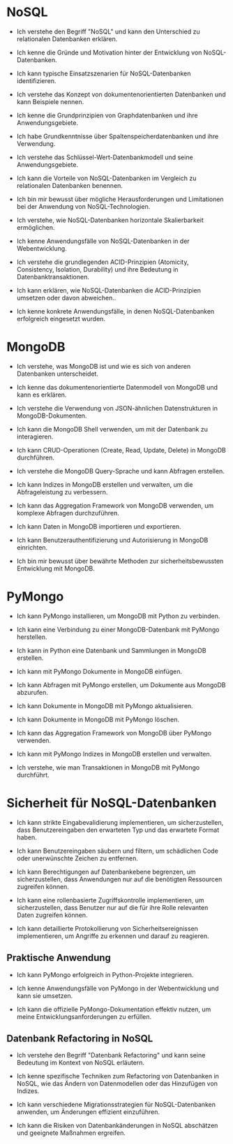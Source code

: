 # NoSQL

- Ich verstehe den Begriff "NoSQL" und kann den Unterschied zu relationalen Datenbanken erklären.

- Ich kenne die Gründe und Motivation hinter der Entwicklung von NoSQL-Datenbanken.

- Ich kann typische Einsatzszenarien für NoSQL-Datenbanken identifizieren.

- Ich verstehe das Konzept von dokumentenorientierten Datenbanken und kann Beispiele nennen.

- Ich kenne die Grundprinzipien von Graphdatenbanken und ihre Anwendungsgebiete.

- Ich habe Grundkenntnisse über Spaltenspeicherdatenbanken und ihre Verwendung.

- Ich verstehe das Schlüssel-Wert-Datenbankmodell und seine Anwendungsgebiete.

- Ich kann die Vorteile von NoSQL-Datenbanken im Vergleich zu relationalen Datenbanken benennen.

- Ich bin mir bewusst über mögliche Herausforderungen und Limitationen bei der Anwendung von NoSQL-Technologien.

- Ich verstehe, wie NoSQL-Datenbanken horizontale Skalierbarkeit ermöglichen.

- Ich kenne Anwendungsfälle von NoSQL-Datenbanken in der Webentwicklung.

- Ich verstehe die grundlegenden ACID-Prinzipien (Atomicity, Consistency, Isolation, Durability) und ihre Bedeutung in Datenbanktransaktionen.

- Ich kann erklären, wie NoSQL-Datenbanken die ACID-Prinzipien umsetzen oder davon abweichen..

- Ich kenne konkrete Anwendungsfälle, in denen NoSQL-Datenbanken erfolgreich eingesetzt wurden.

# MongoDB

- Ich verstehe, was MongoDB ist und wie es sich von anderen Datenbanken unterscheidet.

- Ich kenne das dokumentenorientierte Datenmodell von MongoDB und kann es erklären.

- Ich verstehe die Verwendung von JSON-ähnlichen Datenstrukturen in MongoDB-Dokumenten.

- Ich kann die MongoDB Shell verwenden, um mit der Datenbank zu interagieren.

- Ich kann CRUD-Operationen (Create, Read, Update, Delete) in MongoDB durchführen.

- Ich verstehe die MongoDB Query-Sprache und kann Abfragen erstellen.

- Ich kann Indizes in MongoDB erstellen und verwalten, um die Abfrageleistung zu verbessern.

- Ich kann das Aggregation Framework von MongoDB verwenden, um komplexe Abfragen durchzuführen.

- Ich kann Daten in MongoDB importieren und exportieren.

- Ich kann Benutzerauthentifizierung und Autorisierung in MongoDB einrichten.

- Ich bin mir bewusst über bewährte Methoden zur sicherheitsbewussten Entwicklung mit MongoDB.

# PyMongo

- Ich kann PyMongo installieren, um MongoDB mit Python zu verbinden.

- Ich kann eine Verbindung zu einer MongoDB-Datenbank mit PyMongo herstellen.

- Ich kann in Python eine Datenbank und Sammlungen in MongoDB erstellen.

- Ich kann mit PyMongo Dokumente in MongoDB einfügen.

- Ich kann Abfragen mit PyMongo erstellen, um Dokumente aus MongoDB abzurufen.

- Ich kann Dokumente in MongoDB mit PyMongo aktualisieren.

- Ich kann Dokumente in MongoDB mit PyMongo löschen.

- Ich kann das Aggregation Framework von MongoDB über PyMongo verwenden.

- Ich kann mit PyMongo Indizes in MongoDB erstellen und verwalten.

- Ich verstehe, wie man Transaktionen in MongoDB mit PyMongo durchführt.


# Sicherheit für NoSQL-Datenbanken

- Ich kann strikte Eingabevalidierung implementieren, um sicherzustellen, dass Benutzereingaben den erwarteten Typ und das erwartete Format haben.

- Ich kann Benutzereingaben säubern und filtern, um schädlichen Code oder unerwünschte Zeichen zu entfernen.

- Ich kann Berechtigungen auf Datenbankebene begrenzen, um sicherzustellen, dass Anwendungen nur auf die benötigten Ressourcen zugreifen können.

- Ich kann eine rollenbasierte Zugriffskontrolle implementieren, um sicherzustellen, dass Benutzer nur auf die für ihre Rolle relevanten Daten zugreifen können.

- Ich kann detaillierte Protokollierung von Sicherheitsereignissen implementieren, um Angriffe zu erkennen und darauf zu reagieren.


## Praktische Anwendung

- Ich kann PyMongo erfolgreich in Python-Projekte integrieren.

- Ich kenne Anwendungsfälle von PyMongo in der Webentwicklung und kann sie umsetzen.

- Ich kann die offizielle PyMongo-Dokumentation effektiv nutzen, um meine Entwicklungsanforderungen zu erfüllen.


## Datenbank Refactoring in NoSQL

- Ich verstehe den Begriff "Datenbank Refactoring" und kann seine Bedeutung im Kontext von NoSQL erläutern.

- Ich kenne spezifische Techniken zum Refactoring von Datenbanken in NoSQL, wie das Ändern von Datenmodellen oder das Hinzufügen von Indizes.

- Ich kann verschiedene Migrationsstrategien für NoSQL-Datenbanken anwenden, um Änderungen effizient einzuführen.

- Ich kann die Risiken von Datenbankänderungen in NoSQL abschätzen und geeignete Maßnahmen ergreifen.
